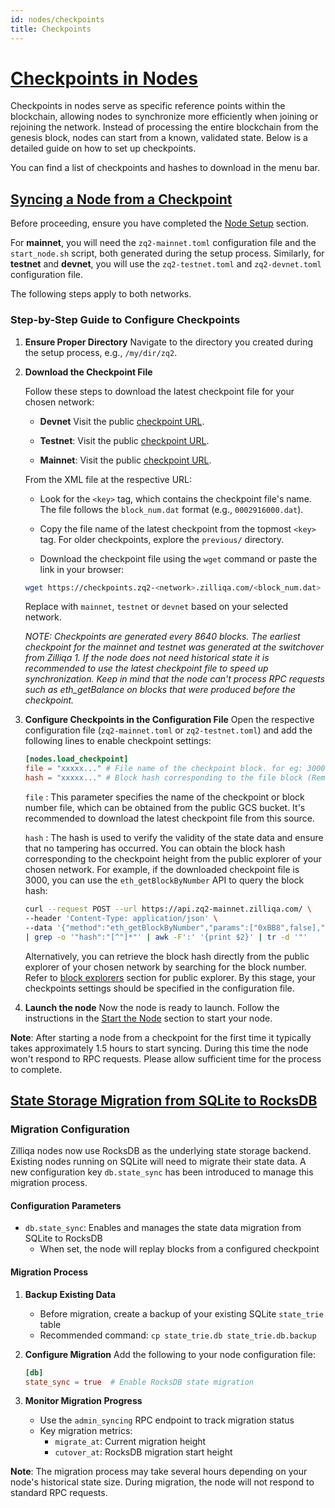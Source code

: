 ```yaml
---
id: nodes/checkpoints
title: Checkpoints
---
```


# [Checkpoints in Nodes](#checkpoints-in-nodes)

Checkpoints in nodes serve as specific reference points within the blockchain, allowing nodes to synchronize more efficiently when joining or rejoining the network. Instead of processing the entire blockchain from the genesis block, nodes can start from a known, validated state. Below is a detailed guide on how to set up checkpoints.

You can find a list of checkpoints and hashes to download in the menu bar.

## [Syncing a Node from a Checkpoint](#syncing-a-node-from-a-checkpoint)

Before proceeding, ensure you have completed the [Node Setup](../nodes/node.md#setting-up-your-node) section.

For **mainnet**, you will need the `zq2-mainnet.toml` configuration file and the `start_node.sh` script, both generated during the setup process. Similarly, for **testnet** and **devnet**, you will use the `zq2-testnet.toml` and `zq2-devnet.toml` configuration file.

The following steps apply to both networks.

### Step-by-Step Guide to Configure Checkpoints

1. **Ensure Proper Directory**
   Navigate to the directory you created during the setup process, e.g., `/my/dir/zq2`.

2. **Download the Checkpoint File**

   Follow these steps to download the latest checkpoint file for your chosen network:

   - **Devnet**
     Visit the public [checkpoint URL](https://checkpoints.zq2-devnet.zilliqa.com).

   - **Testnet**:
     Visit the public [checkpoint URL](https://checkpoints.testnet.zilliqa.com).

   - **Mainnet**:
     Visit the public [checkpoint URL](https://checkpoints.zilliqa.com).

   From the XML file at the respective URL:

   - Look for the `<key>` tag, which contains the checkpoint file's name. The file follows the `block_num.dat` format (e.g., `0002916000.dat`).

   - Copy the file name of the latest checkpoint from the topmost `<key>` tag. For older checkpoints, explore the `previous/` directory.

   - Download the checkpoint file using the `wget` command or paste the link in your browser:

   ```bash
   wget https://checkpoints.zq2-<network>.zilliqa.com/<block_num.dat>
   ```

   Replace <network> with `mainnet`, `testnet` or `devnet` based on your selected network.

   _NOTE: Checkpoints are generated every 8640 blocks. The earliest checkpoint for the mainnet and testnet was generated at the switchover from Zilliqa 1. If the node does not need historical state it is recommended to use the latest checkpoint file to speed up synchronization. Keep in mind that the node can't process RPC requests such as eth_getBalance on blocks that were produced before the checkpoint._

3. **Configure Checkpoints in the Configuration File**
   Open the respective configuration file (`zq2-mainnet.toml` or `zq2-testnet.toml`) and add the following lines to enable checkpoint settings:
   ```toml
   [nodes.load_checkpoint]
   file = "xxxxx..." # File name of the checkpoint block. for eg: 3000.dat
   hash = "xxxxx..." # Block hash corresponding to the file block (Remove '0x' prefix from hash if present)
   ```

   `file` : This parameter specifies the name of the checkpoint or block number file, which
   can be obtained from the public GCS bucket. It's recommended to download the latest checkpoint
   file from this source.

   `hash` : The hash is used to verify the validity of the state data and ensure that no
   tampering has occurred. You can obtain the block hash corresponding to the checkpoint height from the
   public explorer of your chosen network. For example, if the downloaded
   checkpoint file is 3000, you can use the `eth_getBlockByNumber` API to query the block hash:

   ```bash
   curl --request POST --url https://api.zq2-mainnet.zilliqa.com/ \
   --header 'Content-Type: application/json' \
   --data '{"method":"eth_getBlockByNumber","params":["0xBB8",false],"id":1,"jsonrpc":"2.0"}' \
   | grep -o '"hash":"[^"]*"' | awk -F':' '{print $2}' | tr -d '"'
   ```
   Alternatively, you can retrieve the block hash directly from the public explorer of your chosen network by searching for the block number.
   Refer to [block explorers](../endpoints.md#block-explorer) section for public explorer.
   By this stage, your checkpoints settings should be specified in the configuration file.

4. **Launch the node**
   Now the node is ready to launch. Follow the instructions in the [Start the Node](../nodes/node.md#starting-your-node) section to start your node.

**Note**: After starting a node from a checkpoint for the first time it typically takes approximately 1.5 hours to start syncing. During this time the node won't respond to RPC requests. Please allow sufficient time for the process to complete.

## [State Storage Migration from SQLite to RocksDB](#state-storage-migration)

### Migration Configuration

Zilliqa nodes now use RocksDB as the underlying state storage backend. Existing nodes running on SQLite will need to migrate their state data. A new configuration key `db.state_sync` has been introduced to manage this migration process.

#### Configuration Parameters

- `db.state_sync`: Enables and manages the state data migration from SQLite to RocksDB
  - When set, the node will replay blocks from a configured checkpoint

#### Migration Process

1. **Backup Existing Data**
   - Before migration, create a backup of your existing SQLite `state_trie` table
   - Recommended command: `cp state_trie.db state_trie.db.backup`

2. **Configure Migration**
   Add the following to your node configuration file:
   ```toml
   [db]
   state_sync = true  # Enable RocksDB state migration
   ```

3. **Monitor Migration Progress**
   - Use the `admin_syncing` RPC endpoint to track migration status
   - Key migration metrics:
     * `migrate_at`: Current migration height
     * `cutover_at`: RocksDB migration start height

**Note**: The migration process may take several hours depending on your node's historical state size. During migration, the node will not respond to standard RPC requests.